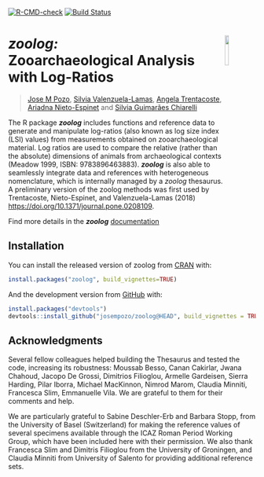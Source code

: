[![R-CMD-check](https://github.com/josempozo/zoolog/workflows/R-CMD-check/badge.svg)](https://github.com/josempozo/zoolog/actions)
[![Build
Status](https://travis-ci.org/josempozo/zoolog.svg?branch=master)](https://travis-ci.org/josempozo/zoolog)

# ***zoolog**:* <img align="right" width="12.5%" style="min-width:0.65in"  src="https://josempozo.github.io/zoolog/inst/logos/zoologIcon.png"> <br> Zooarchaeological Analysis with Log-Ratios
> [Jose M Pozo](mailto:josmpozo@gmail.com), [Silvia Valenzuela-Lamas](mailto:svalenzuela@imf.csic.es), 
[Angela Trentacoste](mailto:angela.trentacoste@arch.ox.ac.uk), [Ariadna Nieto-Espinet](mailto:arinietoespinet@gmail.com) and 
[Silvia Guimarães Chiarelli](mailto:biguimaraes@hotmail.com)


The R package ***zoolog*** includes functions and reference data to
generate and manipulate log-ratios (also known as log size index (LSI)
values) from measurements obtained on zooarchaeological material. Log
ratios are used to compare the relative (rather than the absolute)
dimensions of animals from archaeological contexts 
(Meadow 1999, ISBN: 9783896463883). 
***zoolog*** is also able to seamlessly integrate data and references with
heterogeneous nomenclature, which is internally managed by a *zoolog* thesaurus.
A preliminary version of the zoolog methods was first used by 
Trentacoste, Nieto-Espinet, and Valenzuela-Lamas (2018) 
<https://doi.org/10.1371/journal.pone.0208109>.

Find more details in the ***zoolog***  [documentation](https://josempozo.github.io/zoolog/articles/)

## Installation

You can install the released version of zoolog from
[CRAN](https://CRAN.R-project.org) with:

``` r
install.packages("zoolog", build_vignettes=TRUE)
```

And the development version from [GitHub](https://github.com/) with:

``` r
install.packages("devtools")
devtools::install_github("josempozo/zoolog@HEAD", build_vignettes = TRUE)
```

## Acknowledgments

Several fellow colleagues helped building the Thesaurus and tested the
code, increasing its robustness: Moussab Besso, Canan Cakirlar, 
Jwana Chahoud, Jacopo De Grossi, Dimitrios Filioglou, Armelle Gardeisen, 
Sierra Harding, Pilar Iborra, Michael MacKinnon, Nimrod Marom, Claudia 
Minniti, Francesca Slim, Emmanuelle Vila. We are grateful to them for 
their comments and help.

We are particularly grateful to Sabine Deschler-Erb and Barbara Stopp, 
from the University of Basel (Switzerland) for making the reference values 
of several specimens available through the ICAZ Roman Period Working Group, 
which have been included here with their permission. We also thank 
Francesca Slim and Dimitris Filioglou from the University of Groningen, 
and Claudia Minniti from University of Salento for providing additional 
reference sets.

